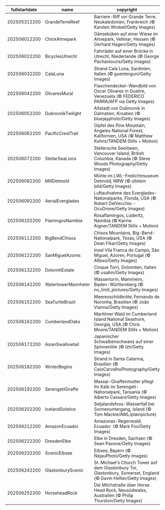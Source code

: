 |fullstartdate|name|copyright|title|image|
|--|--|--|--|--|
202505312200|GrandeTerreReef|Barriere-Riff vor Grande Terre, Neukaledonien, Frankreich (© Karsten Wrobel/Getty Images)|Unterwasserpracht|![](/de-DE/2025/06/202505312200GrandeTerreReef.jpg)|
202506012200|ChickAhnepark|Gänseküken auf einer Wiese im Ahnepark, Vellmar, Hessen (© Gerhard Hagen/Getty Images)|Niedliche Begegnung|![](/de-DE/2025/06/202506012200ChickAhnepark.jpg)|
202506022200|BicyclesUtrecht|Fahrräder auf einer Brücke in Utrecht, Niederlande (© George Pachantouris/Getty Images)|Zwischen Grachten und Fahrrädern|![](/de-DE/2025/06/202506022200BicyclesUtrecht.jpg)|
202506032200|CalaLuna|Strand Cala Luna, Sardinien, Italien (© guenterguni/Getty Images)|Klare Blautöne, scharfe Ansichten|![](/de-DE/2025/06/202506032200CalaLuna.jpg)|
202506042200|OlivaresMural|Flaschendeckel-Wandbild von Oscar Olivares in Guatire, Venezuela (© FEDERICO PARRA/AFP via Getty Images)|Recycling sah noch nie so gut aus|![](/de-DE/2025/06/202506042200OlivaresMural.jpg)|
202506052200|DubrovnikTwilight|Altstadt von Dubrovnik in Dalmatien, Kroatien (© bluejayphoto/Getty Images)|Mittelalterlicher Charme|![](/de-DE/2025/06/202506052200DubrovnikTwilight.jpg)|
202506062200|PacificCrestTrail|Gipfel des Pine Mountain, Angeles National Forest, Kalifornien, USA (© Matthew Kuhns/TANDEM Stills + Motion)|Auf abgelegenen Pfaden|![](/de-DE/2025/06/202506062200PacificCrestTrail.jpg)|
202506072200|StellarSeaLions|Stellersche Seelöwen, Vancouver Island, British Columbia, Kanada (© Steve Woods Photography/Getty Images)|Mitteilungsfreudige Schwimmer|![](/de-DE/2025/06/202506072200StellarSeaLions.jpg)|
202506082200|MillDetmold|Mühle im LWL-Freilichtmuseum Detmold, NRW (© ullstein bild/Getty Images)|Wo steht diese Mühle?|![](/de-DE/2025/06/202506082200MillDetmold.jpg)|
202506092200|AerialEverglades|Luftaufnahme des Everglades-Nationalparks, Florida, USA (© Robert DelVecchio - OcuDrone/Getty Images)|Ein Fluss aus Gras|![](/de-DE/2025/06/202506092200AerialEverglades.jpg)|
202506102200|FlamingosNamibia|Rosaflamingos, Lüderitz, Namibia (© Karine Aigner/TANDEM Stills + Motion)|Grazile und stolze Tänzer|![](/de-DE/2025/06/202506102200FlamingosNamibia.jpg)|
202506112200|BigBendChisos|Chisos Mountains, Big-Bend-Nationalpark, Texas, USA (© Dean Fikar/Getty Images)|Unberührte Wildnis|![](/de-DE/2025/06/202506112200BigBendChisos.jpg)|
202506122200|SanMiguelAzores|Insel Vila Franca do Campo, São Miguel, Azoren, Portugal (© ARoxo/Getty Images)|Ein natürlicher Pool|![](/de-DE/2025/06/202506122200SanMiguelAzores.jpg)|
202506132200|DolomitiEstate|Cinque Torri, Dolomiten, Italien (© usabin/Getty Images)|Die Klänge der Stille|![](/de-DE/2025/06/202506132200DolomitiEstate.jpg)|
202506142200|WatertowerMannheim|Wasserturm, Mannheim, Baden-Württemberg (© no_limit_pictures/Getty Images)|Vom funktionalen Bauwerk zum Wahrzeichen|![](/de-DE/2025/06/202506142200WatertowerMannheim.jpg)|
202506152200|SeaTurtleBrazil|Meeresschildkröte, Fernando de Noronha, Brasilien (© João Vianna/Getty Images)|Mit Geduld und Ausdauer durch die Wellen|![](/de-DE/2025/06/202506152200SeaTurtleBrazil.jpg)|
202506162200|CumberlandOaks|Maritimer Wald im Cumberland Island National Seashore, Georgia, USA (© Chris Moore/TANDEM Stills + Motion)|Verwobene Natur|![](/de-DE/2025/06/202506162200CumberlandOaks.jpg)|
202506172200|AsianSwallowtail|Japanischer Schwalbenschwanz auf einer Spinnenlilie (© lzh/Getty Images)|Unermüdliche Helfer|![](/de-DE/2025/06/202506172200AsianSwallowtail.jpg)|
202506182200|WinterBegins|Strand in Santa Catarina, Brasilien (© CaioCarvalhoPhotography/Getty Images)|Wellen der Zeit|![](/de-DE/2025/06/202506182200WinterBegins.jpg)|
202506192200|SerengetiGiraffe|Massai-Giraffenmutter pflegt ihr Kalb im Serengeti-Nationalpark, Tansania (© Alberto Cassani/Getty Images)|Grazile Geschöpfe|![](/de-DE/2025/06/202506192200SerengetiGiraffe.jpg)|
202506202200|IcelandSolstice|Seljalandsfoss-Wasserfall bei Sonnenuntergang, Island (© Tom Mackie/AWL/plainpicture)|In goldenes Licht getaucht|![](/de-DE/2025/06/202506202200IcelandSolstice.jpg)|
202506212200|AmazonEcuador|Amazonas-Regenwald, Ecuador  (© Mark Fox/Getty Images)|Grüne Oase|![](/de-DE/2025/06/202506212200AmazonEcuador.jpg)|
202506222200|DresdenElbe|Elbe in Dresden, Sachsen (© Sean Pavone/Getty Images)|Juwel an der Elbe|![](/de-DE/2025/06/202506222200DresdenElbe.jpg)|
202506232200|ScenicEibsee|Eibsee, Bayern (© NejauPhoto/Getty Images)|Paradiesische Stille|![](/de-DE/2025/06/202506232200ScenicEibsee.jpg)|
202506242200|GlastonburyScenic|St. Michael's Church Tower auf dem Glastonbury Tor, Glastonbury, Somerset, England (© Gavin Hellier/Getty Images)|Ein Ort der Mythen und Musik|![](/de-DE/2025/06/202506242200GlastonburyScenic.jpg)|
202506252200|HorseheadRock|Die Milchstraße über Horse Head Rock, Neusüdwales, Australien (© Philip Thurston/Getty Images)|Magische Momente|![](/de-DE/2025/06/202506252200HorseheadRock.jpg)|
